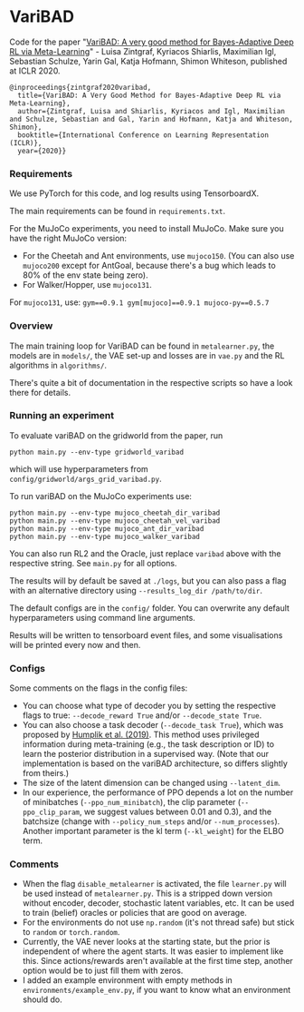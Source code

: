 # VariBAD

Code for the paper "[VariBAD: A very good method for Bayes-Adaptive Deep RL via Meta-Learning](https://openreview.net/forum?id=Hkl9JlBYvr)" - 
Luisa Zintgraf, Kyriacos Shiarlis, Maximilian Igl, Sebastian Schulze, 
Yarin Gal, Katja Hofmann, Shimon Whiteson, published at ICLR 2020.

```
@inproceedings{zintgraf2020varibad,
  title={VariBAD: A Very Good Method for Bayes-Adaptive Deep RL via Meta-Learning},
  author={Zintgraf, Luisa and Shiarlis, Kyriacos and Igl, Maximilian and Schulze, Sebastian and Gal, Yarin and Hofmann, Katja and Whiteson, Shimon},
  booktitle={International Conference on Learning Representation (ICLR)},
  year={2020}}
```

### Requirements

We use PyTorch for this code, and log results using TensorboardX.

The main requirements can be found in `requirements.txt`. 

For the MuJoCo experiments, you need to install MuJoCo.
Make sure you have the right MuJoCo version:
- For the Cheetah and Ant environments, use `mujoco150`. 
(You can also use `mujoco200` except for AntGoal, 
because there's a bug which leads to 80% of the env state being zero).
- For Walker/Hopper, use `mujoco131`.

For `mujoco131`, use: `gym==0.9.1 gym[mujoco]==0.9.1 mujoco-py==0.5.7`

### Overview

The main training loop for VariBAD can be found in `metalearner.py`,
the models are in `models/`, the VAE set-up and losses are in `vae.py` and the RL algorithms in `algorithms/`.

There's quite a bit of documentation in the respective scripts so have a look there for details.

### Running an experiment

To evaluate variBAD on the gridworld from the paper, run

`python main.py --env-type gridworld_varibad`

which will use hyperparameters from `config/gridworld/args_grid_varibad.py`. 

To run variBAD on the MuJoCo experiments use:
```
python main.py --env-type mujoco_cheetah_dir_varibad
python main.py --env-type mujoco_cheetah_vel_varibad
python main.py --env-type mujoco_ant_dir_varibad
python main.py --env-type mujoco_walker_varibad
```

You can also run RL2 and the Oracle, just replace `varibad` above with the respective string. 
See `main.py` for all options.

The results will by default be saved at `./logs`, 
but you can also pass a flag with an alternative directory using `--results_log_dir /path/to/dir`.

The default configs are in the `config/` folder. 
You can overwrite any default hyperparameters using command line arguments.

Results will be written to tensorboard event files, 
and some visualisations will be printed every now and then.

### Configs

Some comments on the flags in the config files:
- You can choose what type of decoder you by setting the respective flags to true: 
`--decode_reward True` and/or `--decode_state True`.
- You can also choose a task decoder (`--decode_task True`), which was proposed by 
[Humplik et al. (2019)](https://arxiv.org/abs/1905.06424). 
This method uses privileged information during meta-training (e.g., the task description or ID)
to learn the posterior distribution in a supervised way. 
(Note that our implementation is based on the variBAD architecture, 
so differs slightly from theirs.)
- The size of the latent dimension can be changed using `--latent_dim`.
- In our experience, the performance of PPO depends a lot on the number of 
minibatches (`--ppo_num_minibatch`), 
the clip parameter (`--ppo_clip_param`, we suggest values between 0.01 and 0.3),
and the batchsize (change with `--policy_num_steps` and/or `--num_processes`).
Another important parameter is the kl term (`--kl_weight`) for the ELBO term.


### Comments

- When the flag `disable_metalearner` is activated, the file `learner.py` will be used instead of `metalearner.py`. 
This is a stripped down version without encoder, decoder, stochastic latent variables, etc. 
It can be used to train (belief) oracles or policies that are good on average.
- For the environments do not use `np.random` (it's not thread safe) but stick to `random` or `torch.random`.
- Currently, the VAE never looks at the starting state, but the prior is independent
of where the agent starts. It was easier to implement like this. 
Since actions/rewards aren't available at the first time step, 
another option would be to just fill them with zeros.
- I added an example environment with empty methods in `environments/example_env.py`,
if you want to know what an environment should do.
